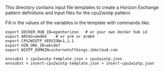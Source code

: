 This directory contains input file templates to create a Horizon Exchange pattern definitions and input files for the cpu2wiotp pattern.

Fill in the values of the variables in the template with commands like:

```
export DOCKER_HUB_ID=openhorizon   # or your own docker hub id
export ARCH2=amd64    # or arm or arm64
export CPU2WIOTP_VERSION=1.2.1
export HZN_ORG_ID=abcdef
export WIOTP_DOMAIN=internetofthings.ibmcloud.com

envsubst < cpu2wiotp-template.json > cpu2wiotp.json
envsubst < insert-cpu2wiotp-template.json > insert-cpu2wiotp.json
```
